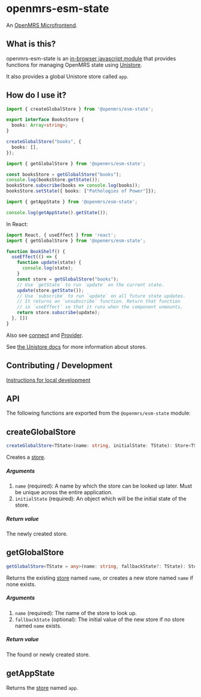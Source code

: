 # openmrs-esm-state

An [OpenMRS Microfrontend](https://wiki.openmrs.org/display/projects/Frontend+-+SPA+and+Microfrontends).

## What is this?

openmrs-esm-state is an [in-browser javascript module](https://github.com/openmrs/openmrs-rfc-frontend/blob/master/text/0002-modules.md)
that provides functions for managing OpenMRS state using [Unistore](https://github.com/developit/unistore#unistore).

It also provides a global Unistore store called `app`.

## How do I use it?

```typescript
import { createGlobalStore } from '@openmrs/esm-state';

export interface BooksStore {
  books: Array<string>;
}

createGlobalStore("books", {
  books: [],
});
```

```typescript
import { getGlobalStore } from '@openmrs/esm-state';

const booksStore = getGlobalStore("books");
console.log(booksStore.getState());
booksStore.subscribe(books => console.log(books));
booksStore.setState({ books: ["Pathologies of Power"]});
```

```typescript
import { getAppState } from '@openmrs/esm-state';

console.log(getAppState().getState());
```

In React:

```typescript
import React, { useEffect } from 'react';
import { getGlobalStore } from '@openmrs/esm-state';

function BookShelf() {
  useEffect(() => {
    function update(state) {
      console.log(state);
    }
    const store = getGlobalStore("books");
    // Use `getState` to run `update` on the current state.
    update(store.getState());
    // Use `subscribe` to run `update` on all future state updates.
    // It returns an `unsubscribe` function. Return that function
    // in `useEffect` so that it runs when the component unmounts.
    return store.subscribe(update);
  }, [])
}
```

Also see [connect](https://github.com/developit/unistore#connect) and
[Provider](https://github.com/developit/unistore#provider).

See [the Unistore docs](https://github.com/developit/unistore#unistore) for more
information about stores.

## Contributing / Development

[Instructions for local development](https://wiki.openmrs.org/display/projects/Setup+local+development+environment+for+OpenMRS+SPA)

## API

The following functions are exported from the `@openmrs/esm-state` module:

## createGlobalStore

```typescript
createGlobalStore<TState>(name: string, initialState: TState): Store<TState>
```

Creates a [store](https://github.com/developit/unistore#store).

##### Arguments

1. `name` (required): A name by which the store can be looked up later. Must be unique across the entire application.
2. `initialState` (required): An object which will be the initial state of the store.

##### Return value

The newly created store.

## getGlobalStore

```typescript
getGlobalStore<TState = any>(name: string, fallbackState?: TState): Store<TState>
```

Returns the existing [store](https://github.com/developit/unistore#store) named `name`,
or creates a new store named `name` if none exists.

##### Arguments

1. `name` (required): The name of the store to look up.
2. `fallbackState` (optional): The initial value of the new store if no store named `name` exists.

##### Return value

The found or newly created store.

## getAppState

Returns the [store](https://github.com/developit/unistore#store) named `app`.
